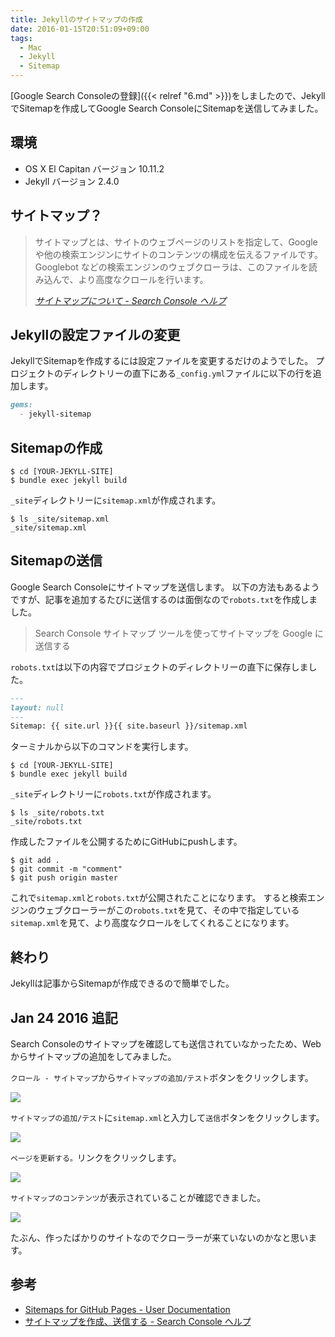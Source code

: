 ```yaml
---
title: Jekyllのサイトマップの作成
date: 2016-01-15T20:51:09+09:00
tags:
  - Mac
  - Jekyll
  - Sitemap
---
```


[Google Search Consoleの登録]({{< relref "6.md" >}})をしましたので、JekyllでSitemapを作成してGoogle Search ConsoleにSitemapを送信してみました。

<!-- more -->

## 環境

* OS X El Capitan バージョン 10.11.2
* Jekyll バージョン 2.4.0

## サイトマップ？

> サイトマップとは、サイトのウェブページのリストを指定して、Google や他の検索エンジンにサイトのコンテンツの構成を伝えるファイルです。Googlebot などの検索エンジンのウェブクローラは、このファイルを読み込んで、より高度なクロールを行います。
>
> <cite>[サイトマップについて - Search Console ヘルプ](https://support.google.com/webmasters/answer/156184?hl=ja&ref_topic=4581190)</cite>

## Jekyllの設定ファイルの変更

JekyllでSitemapを作成するには設定ファイルを変更するだけのようでした。
プロジェクトのディレクトリーの直下にある`_config.yml`ファイルに以下の行を追加します。

``` md
gems:
  - jekyll-sitemap
```

## Sitemapの作成

```
$ cd [YOUR-JEKYLL-SITE]
$ bundle exec jekyll build
```

`_site`ディレクトリーに`sitemap.xml`が作成されます。

```
$ ls _site/sitemap.xml
_site/sitemap.xml
```

## Sitemapの送信

Google Search Consoleにサイトマップを送信します。
以下の方法もあるようですが、記事を追加するたびに送信するのは面倒なので`robots.txt`を作成しました。

> Search Console サイトマップ ツールを使ってサイトマップを Google に送信する

`robots.txt`は以下の内容でプロジェクトのディレクトリーの直下に保存しました。

``` md
---
layout: null
---
Sitemap: {{ site.url }}{{ site.baseurl }}/sitemap.xml
```

ターミナルから以下のコマンドを実行します。

```
$ cd [YOUR-JEKYLL-SITE]
$ bundle exec jekyll build
```

`_site`ディレクトリーに`robots.txt`が作成されます。

```
$ ls _site/robots.txt
_site/robots.txt
```

作成したファイルを公開するためにGitHubにpushします。

```
$ git add .
$ git commit -m "comment"
$ git push origin master
```

これで`sitemap.xml`と`robots.txt`が公開されたことになります。
すると検索エンジンのウェブクローラーがこの`robots.txt`を見て、その中で指定している`sitemap.xml`を見て、より高度なクロールをしてくれることになります。

## 終わり

Jekyllは記事からSitemapが作成できるので簡単でした。

## Jan 24 2016 追記

Search Consoleのサイトマップを確認しても送信されていなかったため、Webからサイトマップの追加をしてみました。

`クロール - サイトマップ`から`サイトマップの追加/テスト`ボタンをクリックします。

![](/img/13-01.png)

`サイトマップの追加/テスト`に`sitemap.xml`と入力して`送信`ボタンをクリックします。

![](/img/13-02.png)

`ページを更新する。`リンクをクリックします。

![](/img/13-03.png)

`サイトマップのコンテンツ`が表示されていることが確認できました。

![](/img/13-04.png)

たぶん、作ったばかりのサイトなのでクローラーが来ていないのかなと思います。

## 参考

* [Sitemaps for GitHub Pages - User Documentation](https://help.github.com/articles/sitemaps-for-github-pages/)
* [サイトマップを作成、送信する - Search Console ヘルプ](https://support.google.com/webmasters/answer/183668?hl=ja)
